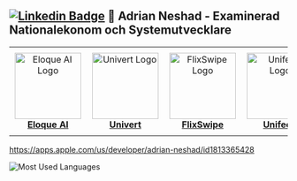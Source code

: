 [![Linkedin Badge](https://img.shields.io/badge/-LinkedIn-blue?style=flat&logo=Linkedin&logoColor=white&link=https://linkedin.com/in/adrian-neshad)](https://linkedin.com/in/adrian-neshad)  👋 Adrian Neshad - Examinerad Nationalekonom och Systemutvecklare
---

<table style="width:100%; border-collapse: collapse; border: none;">
  <tr>
    <td style="text-align: center; padding: 10px; border: none;">
      <a href="https://github.com/AdrianNeshad/Eloque-AI">
      <img src="https://github.com/user-attachments/assets/61c03411-c186-4783-b5ac-8dd43b582c9a" width="120" alt="Eloque AI Logo"/>
      <div><strong>Eloque AI</strong></div>
    </td>
    <td style="text-align: center; padding: 10px; border: none;">
      <a href="https://github.com/AdrianNeshad/Univert">
      <img src="https://github.com/user-attachments/assets/866314d5-ed3f-4fb3-9526-2cf3a4666d94" width="120" alt="Univert Logo"/>
      <div><strong>Univert</strong></div>
    </td>
    <td style="text-align: center; padding: 10px; border: none;">
      <a href="https://github.com/AdrianNeshad/SwipeFlix">
      <img src="https://github.com/user-attachments/assets/643ee133-ef99-40c5-9195-5ab4ad4ad0f1" width="120" alt="FlixSwipe Logo"/>
      <div><strong>FlixSwipe</strong></div>
    </td>
    <td style="text-align: center; padding: 10px; border: none;">
      <a href="https://github.com/AdrianNeshad/Unifeed">
      <img src="https://github.com/user-attachments/assets/f8817fb6-7c5a-488a-b85f-319801451811" width="120" alt="Unifeed Logo"/>
      <div><strong>Unifeed</strong></div>
    </td>
  </tr>
</table>

https://apps.apple.com/us/developer/adrian-neshad/id1813365428

![Most Used Languages](https://github-readme-stats.vercel.app/api/top-langs/?username=AdrianNeshad&layout=compact)
